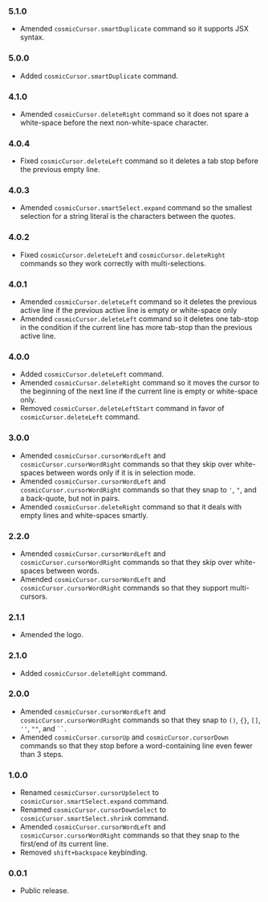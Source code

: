 ### 5.1.0
- Amended `cosmicCursor.smartDuplicate` command so it supports JSX syntax.

### 5.0.0
- Added `cosmicCursor.smartDuplicate` command.

### 4.1.0
- Amended `cosmicCursor.deleteRight` command so it does not spare a white-space before the next non-white-space character.

### 4.0.4
- Fixed `cosmicCursor.deleteLeft` command so it deletes a tab stop before the previous empty line.

### 4.0.3
- Amended `cosmicCursor.smartSelect.expand` command so the smallest selection for a string literal is the characters between the quotes.

### 4.0.2
- Fixed `cosmicCursor.deleteLeft` and `cosmicCursor.deleteRight` commands so they work correctly with multi-selections.

### 4.0.1
- Amended `cosmicCursor.deleteLeft` command so it deletes the previous active line if the previous active line is empty or white-space only
- Amended `cosmicCursor.deleteLeft` command so it deletes one tab-stop in the condition if the current line has more tab-stop than the previous active line.

### 4.0.0
- Added `cosmicCursor.deleteLeft` command.
- Amended `cosmicCursor.deleteRight` command so it moves the cursor to the beginning of the next line if the current line is empty or white-space only.
- Removed `cosmicCursor.deleteLeftStart` command in favor of `cosmicCursor.deleteLeft` command.

### 3.0.0
- Amended `cosmicCursor.cursorWordLeft` and `cosmicCursor.cursorWordRight` commands so that they skip over white-spaces between words only if it is in selection mode.
- Amended `cosmicCursor.cursorWordLeft` and `cosmicCursor.cursorWordRight` commands so that they snap to `'`, `"`, and a back-quote, but not in pairs.
- Amended `cosmicCursor.deleteRight` command so that it deals with empty lines and white-spaces smartly.

### 2.2.0
- Amended `cosmicCursor.cursorWordLeft` and `cosmicCursor.cursorWordRight` commands so that they skip over white-spaces between words.
- Amended `cosmicCursor.cursorWordLeft` and `cosmicCursor.cursorWordRight` commands so that they support multi-cursors.

### 2.1.1
- Amended the logo.

### 2.1.0
- Added `cosmicCursor.deleteRight` command.

### 2.0.0
- Amended `cosmicCursor.cursorWordLeft` and `cosmicCursor.cursorWordRight` commands so that they snap to `()`, `{}`, `[]`, `''`, `""`, and ` `` `.
- Amended `cosmicCursor.cursorUp` and `cosmicCursor.cursorDown` commands so that they stop before a word-containing line even fewer than 3 steps.

### 1.0.0
- Renamed `cosmicCursor.cursorUpSelect` to `cosmicCursor.smartSelect.expand` command.
- Renamed `cosmicCursor.cursorDownSelect` to `cosmicCursor.smartSelect.shrink` command.
- Amended `cosmicCursor.cursorWordLeft` and `cosmicCursor.cursorWordRight` commands so that they snap to the first/end of its current line.
- Removed `shift+backspace` keybinding.

### 0.0.1
- Public release.
